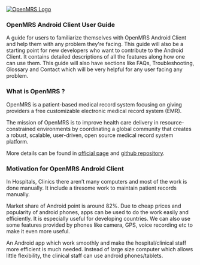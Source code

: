 [![OpenMRS Logo](http://i.imgur.com/fpVkTZk.png)](http://www.openmrs.org)
### OpenMRS Android Client User Guide

A guide for users to familiarize themselves with OpenMRS Android Client and help them with any problem they're facing. This guide will also be a starting point for new developers who want to contribute to the Android Client. It contains detailed descriptions of all the features along how one can use them. This guide will also have sections like FAQs, Troubleshooting, Glossary and Contact which will be very helpful for any user facing any problem.

### What is OpenMRS ?

OpenMRS is a patient-based medical record system focusing on giving providers a free customizable electronic medical record system (EMR).

The mission of OpenMRS is to improve health care delivery in resource-constrained environments by coordinating a global community that creates a robust, scalable, user-driven, open source medical record system platform.

More details can be found in [official page](http://openmrs.org/) and [github repository](https://github.com/openmrs).


### Motivation for OpenMRS Android Client

In Hospitals, Clinics there aren’t many computers and most of the work is done manually. It include a tiresome work to maintain patient records manually.

Market share of Android point is around 82%. Due to cheap prices and popularity of android phones, apps can be used to do the work easily and efficiently. It is especially useful for developing countries. We can also use some features provided by phones like camera, GPS, voice recording etc to make it even more useful.

An Android app which work smoothly and make the hospital/clinical staff more efficient is much needed. Instead of large size computer which allows little flexibility, the clinical staff can use android phones/tablets.
